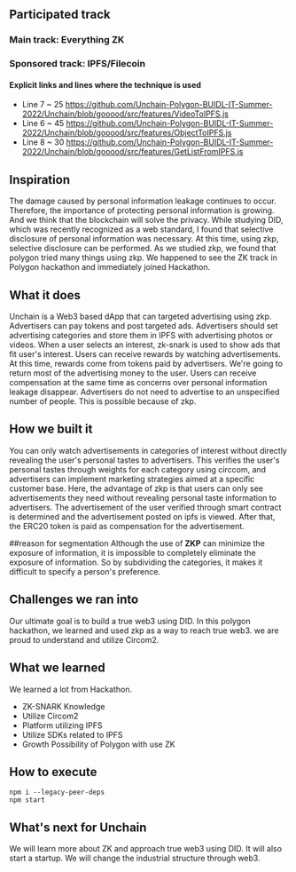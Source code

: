 ## Participated track

### Main track: Everything ZK

### Sponsored track: IPFS/Filecoin
#### Explicit links and lines where the technique is used
- Line 7 ~ 25 https://github.com/Unchain-Polygon-BUIDL-IT-Summer-2022/Unchain/blob/gooood/src/features/VideoToIPFS.js
- Line 6 ~ 45 https://github.com/Unchain-Polygon-BUIDL-IT-Summer-2022/Unchain/blob/gooood/src/features/ObjectToIPFS.js
- Line 8 ~ 30 https://github.com/Unchain-Polygon-BUIDL-IT-Summer-2022/Unchain/blob/gooood/src/features/GetListFromIPFS.js

## Inspiration
The damage caused by personal information leakage continues to occur. Therefore, the importance of protecting personal information is growing. And we think that the blockchain will solve the privacy. While studying DID, which was recently recognized as a web standard, I found that selective disclosure of personal information was necessary. At this time, using zkp, selective disclosure can be performed. As we studied zkp, we found that polygon tried many things using zkp. We happened to see the ZK track in Polygon hackathon and immediately joined Hackathon.

## What it does
Unchain is a Web3 based dApp that can targeted advertising  using zkp. Advertisers can pay tokens and post targeted ads. Advertisers should set advertising categories and store them in IPFS with advertising photos or videos. When a user selects an interest, zk-snark is used to show ads that fit user's interest. Users can receive rewards by watching advertisements. At this time, rewards come from tokens paid by advertisers. We're going to return most of the advertising money to the user. Users can receive compensation at the same time as concerns over personal information leakage disappear. Advertisers do not need to advertise to an unspecified number of people. This is possible because of zkp.

## How we built it
You can only watch advertisements in categories of interest without directly revealing the user's personal tastes to advertisers. This verifies the user's personal tastes through weights for each category using circcom, and advertisers can implement marketing strategies aimed at a specific customer base. Here, the advantage of zkp is that users can only see advertisements they need without revealing personal taste information to advertisers. The advertisement of the user verified through smart contract is determined and the advertisement posted on ipfs is viewed. After that, the ERC20 token is paid as compensation for the advertisement.

##reason for segmentation
Although the use of **ZKP** can minimize the exposure of information, it is impossible to completely eliminate the exposure of information. So by subdividing the categories, it makes it difficult to specify a person's preference.

## Challenges we ran into
Our ultimate goal is to build a true web3 using DID. In this polygon hackathon, we learned and used zkp as a way to reach true web3. we are proud to understand and utilize Circom2.

## What we learned
We learned a lot from Hackathon.
- ZK-SNARK Knowledge
- Utilize Circom2
- Platform utilizing IPFS
- Utilize SDKs related to IPFS
- Growth Possibility of Polygon with use ZK

## How to execute
```
npm i --legacy-peer-deps
npm start
```

## What's next for Unchain
We will learn more about ZK and approach true web3 using DID.
It will also start a startup. We will change the industrial structure through web3.
